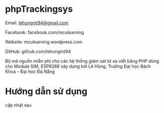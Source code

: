 # phpTrackingsys



Email: lehungmt94@gmail.com 

Facebook: facebook.com/mculearning 

Website: mculearning.wordpress.com 

GitHub: github.com/lehungmt94 

Bộ mã nguồn miễn phí cho các hệ thống giám sát từ xa viết bằng PHP dùng cho Module SIM, ESP8266 xây dựng bởi Lê Hùng, Trường Đại học Bách Khoa – Đại học Đà Nẵng

# Hướng dẫn sử dụng 
cập nhật sau
